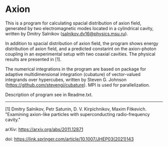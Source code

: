 # Axion
This is a program for calculating spacial distribution of axion field, generated by two electromagnetic modes located in a cylindrical cavity, written by Dmitry Salnikov (salnikov.dv16@physics.msu.ru).

In addition to spacial distribution of axion field, the program shows energy distribution of axion field, and a predicted constarint on the axion-photon coupling in an experimental setup with two coaxial cavities. The physical results are presented in [1].

The numerical integrations in the program are based on package for adaptive multidimensional integration (cubature) of vector-valued integrands over hypercubes, written by Steven G. Johnson (https://github.com/stevengj/cubature). MPI is used for parallelization.

Description of program see in Readme.txt.

-------------------------------
[1] Dmitry Salnikov, Petr Satunin, D. V. Kirpichnikov, Maxim Fitkevich. "Examining axion-like particles with superconducting radio-frequency cavity."

arXiv: https://arxiv.org/abs/2011.12871

doi: https://link.springer.com/article/10.1007/JHEP03(2021)143
